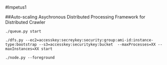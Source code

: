 #Impetus1

##Auto-scaling Asychronous Distributed Processing Framework for Distributed Crawler

```
./queue.py start

./dfs.py --ec2=accesskey:secreykey:security:group:ami-id:instance-type:bootstrap --s3=accesskey:securitykey:bucket  --maxProcesses=XX --maxInstances=XX start

./node.py --foreground
```


